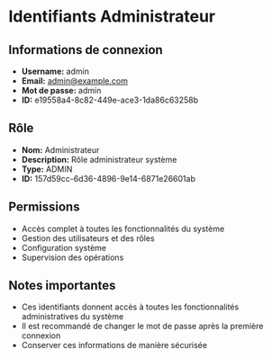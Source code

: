 # Identifiants Administrateur

## Informations de connexion
- **Username:** admin
- **Email:** admin@example.com
- **Mot de passe:** admin
- **ID:** e19558a4-8c82-449e-ace3-1da86c63258b

## Rôle
- **Nom:** Administrateur
- **Description:** Rôle administrateur système
- **Type:** ADMIN
- **ID:** 157d59cc-6d36-4896-9e14-6871e26601ab

## Permissions
- Accès complet à toutes les fonctionnalités du système
- Gestion des utilisateurs et des rôles
- Configuration système
- Supervision des opérations

## Notes importantes
- Ces identifiants donnent accès à toutes les fonctionnalités administratives du système
- Il est recommandé de changer le mot de passe après la première connexion
- Conserver ces informations de manière sécurisée